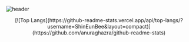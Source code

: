 ![header](https://capsule-render.vercel.app/api?type=waving&text=Welcome!&animation=fadeIn&height=250&color=EE6CA6&fontSize=50&desc=EunBeeWorld&descSize=20&fontColor=FFFFFF&fontAlign=80&descAlign=85)

<div align="center">
  [![Top Langs](https://github-readme-stats.vercel.app/api/top-langs/?username=ShinEunBee&layout=compact)](https://github.com/anuraghazra/github-readme-stats)
</div>

